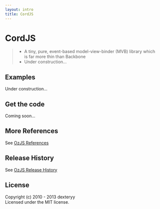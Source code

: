 ```yaml
---
layout: intro
title: CordJS
---
```


# CordJS

> * A tiny, pure, event-based model-view-binder (MVB) library which is far more thin than Backbone
> * Under construction...

## Examples

Under construction...

## Get the code

Coming soon...

## More References

See [OzJS References](http://ozjs.org/#ref)

## Release History

See [OzJS Release History](http://ozjs.org/#release)

## License

Copyright (c) 2010 - 2013 dexteryy  
Licensed under the MIT license.


